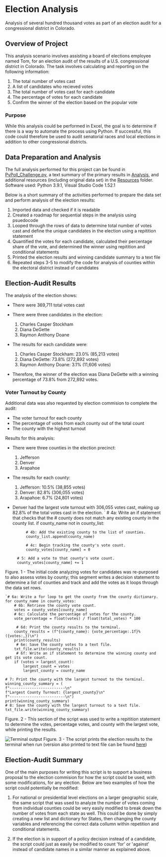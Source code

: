 # Election Analysis

Analysis of several hundred thousand votes as part of an election audit for a congressional district in Colorado.

## Overview of Project

This analysis scenario involves assisting a board of elections employee named Tom, for an election audit of the results of a U.S. congressional district in Colorado. The task involves calculating and reporting on the following information:

1. The total number of votes cast
2. A list of candidates who recieved votes
3. The total number of votes cast for each candidate
4. The percentage of votes for each candidate
5. Confirm the winner of the election based on the popular vote

### Purpose

While this analysis could be performed in Excel, the goal is to determine if there is a way to automate the process using Python. If successful, this code could therefore be used to audit senatorial races and local elections in addition to other congressional districts. 

## Data Preparation and Analysis

The full analysis performed for this project can be found in [PyPoll_Challenge.py](), a text summary of the primary results in [Analysis](https://github.com/jkenning/Election_analysis/tree/main/Analysis), and additional resources (including original data set) in the [Resources](https://github.com/jkenning/Election_analysis/tree/main/Resources) folder. 
Software used: Python 3.9.1, Visual Studio Code 1.52.1

Below is a short summary of the activities performed to prepare the data set and perform analysis of the election results:

1. Imported data and checked if it is readable
2. Created a roadmap for sequential steps in the analysis using psuedocode
3. Looped through the rows of data to determine total number of votes cast and define the unique candidates in the election using a repitition statement
4. Quantified the votes for each candidate, calculated their percentage share of the vote, and determined the winner using repitition and conditional statements
5. Printed the election results and winning candidate summary to a text file
6. Repeated steps 3-5 to modify the code for analysis of counties within the electoral district instead of candidates

## Election-Audit Results

The analysis of the election shows:

* There were 369,711 total votes cast

* There were three candidates in the election:
    1. Charles Casper Stockham
    2. Diana DeGette
    3. Raymon Anthony Doane

* The results for each candidate were:
    1. Charles Casper Stockham: 23.0% (85,213 votes)
    2. Diana DeGette: 73.8% (272,892 votes)
    3. Raymon Anthony Doane: 3.1% (11,606 votes)

* Therefore, the winner of the election was Diana DeGette with a winning percentage of 73.8% from 272,892 votes.

### Voter Turnout by County

Additional data was also requested by election commision to complete the audit:

- The voter turnout for each county
- The percentage of votes from each county out of the total count
- The county with the highest turnout

Results for this analysis:

* There were three counties in the election precinct:
    1. Jefferson
    2. Denver
    3. Arapahoe

* The results for each county:
    1. Jefferson: 10.5% (38,855 votes)
    2. Denver: 82.8% (306,055 votes)
    3. Arapahoe: 6.7% (24,801 votes)

* Denver had the largest vote turnout with 306,055 votes cast, making up 82.8% of the total votes cast in the election.
`
        # 4a: Write an if statement that checks that the
        # county does not match any existing county in the county list.
        if county_name not in county_list:

            # 4b: Add the existing county to the list of counties.
            county_list.append(county_name)

            # 4c: Begin tracking the county's vote count.
            county_votes[county_name] = 0

        # 5: Add a vote to that county's vote count.
        county_votes[county_name] += 1
        

Figure. 1 - The initial code analyzing votes for candidates was re-purposed to also assess votes by county; this segment writes a decision statement to determine a list of counties and track and add the votes as it loops through the data set rows. 

    `# 6a: Write a for loop to get the county from the county dictionary.
    for county_name in county_votes:
        # 6b: Retrieve the county vote count.
        votes = county_votes[county_name]
        # 6c: Calculate the percentage of votes for the county.
        vote_percentage = float(votes) / float(total_votes) * 100

         # 6d: Print the county results to the terminal.
        county_results = (f"{county_name}: {vote_percentage:.1f}% ({votes:,})\n")
        print(county_results)
         # 6e: Save the county votes to a text file.
        txt_file.write(county_results)
         # 6f: Write an if statement to determine the winning county and get its vote count.
        if (votes > largest_count):
            largest_count = votes
            largest_county = county_name

    # 7: Print the county with the largest turnout to the terminal.
    winning_county_summary = (
    f"-------------------------\n"
    f"Largest County Turnout: {largest_county}\n"
    f"-------------------------\n")
    print(winning_county_summary)
    # 8: Save the county with the largest turnout to a text file.
    txt_file.write(winning_county_summary)

Figure. 2 - This section of the script was used to write a repitition statement to determine the votes, percentage votes, and county with the largest vote, while printing the results. 

![Terminal output](https://github.com/jkenning/Election_analysis/tree/main/Resources/printed_results_terminal.png)
Figure. 3 - The script prints the election results to the terminal when run (version also printed to text file can be found [here](https://github.com/jkenning/Election_analysis/blob/main/Analysis/election_results.txt))

## Election-Audit Summary

One of the main purposes for writing this script is to support a business proposal to the election commision for how the script could be used, with some modifications, for any election. Below are two examples of how the script could potentially be modified:

1. For national or presidential level elections on a larger geographic scale, the same script that was used to analyze the number of votes coming from individual counties could be very easily modified to break down the number of votes from each state as well. This could be done by simply creating a new list and dictionary for States, then changing the county variables and referencing the correct data collumn within repetition and conditional statements.

2. If the election is in support of a policy decision instead of a candidate, the script could just as easily be modified to count 'for' or 'against' instead of candidate names in a similar manner as explained above. 